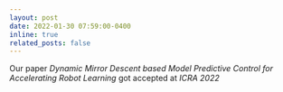 ```yaml
---
layout: post
date: 2022-01-30 07:59:00-0400
inline: true
related_posts: false
---
```


Our paper _Dynamic Mirror Descent based Model Predictive Control for Accelerating Robot Learning_ got accepted at _ICRA 2022_
